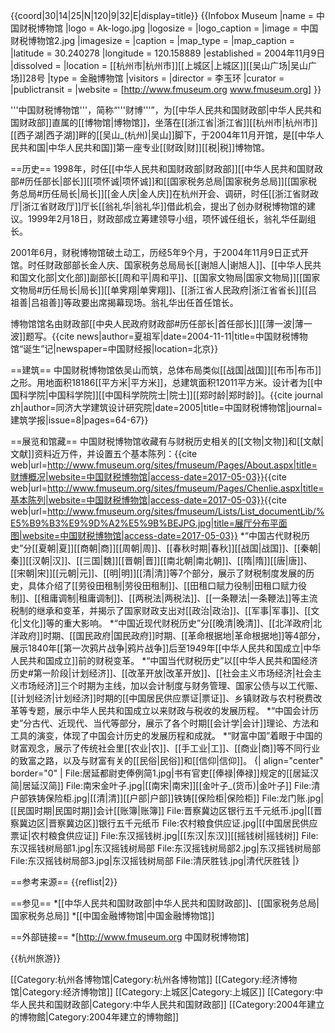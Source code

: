 {{coord|30|14|25|N|120|9|32|E|display=title}}
{{Infobox Museum
 |name          = 中国财税博物馆
 |logo          = Ak-logo.jpg
 |logosize      = 
 |logo_caption  = 
 |image         = 中国财税博物馆2.jpg
 |imagesize     = 
 |caption       = 
 |map_type      = 
 |map_caption   = 
 |latitude      = 30.240278
 |longitude     = 120.158889
 |established   = 2004年11月9日
 |dissolved     = 
 |location      = [[杭州市|杭州市]][[上城区|上城区]][[吴山广场|吴山广场]]28号
 |type          = 金融博物馆
 |visitors      = 
 |director      = 李玉环
 |curator       = 
 |publictransit = 
 |website       = [http://www.fmuseum.org www.fmuseum.org]
}}

'''中国财税博物馆'''，简称“'''财博'''”，为[[中华人民共和国财政部|中华人民共和国财政部]]直属的[[博物馆|博物馆]]，坐落在[[浙江省|浙江省]][[杭州市|杭州市]][[西子湖|西子湖]]畔的[[吴山_(杭州)|吴山]]脚下，于2004年11月开馆，是[[中华人民共和国|中华人民共和国]]第一座专业[[财政|财]][[税|税]]博物馆。<ref name=history/>

==历史==
1998年，时任[[中华人民共和国财政部|财政部]][[中华人民共和国财政部#历任部长|部长]][[项怀诚|项怀诚]]和[[国家税务总局|国家税务总局]][[国家税务总局#历任局长|局长]][[金人庆|金人庆]]在杭州开会、调研，时任[[浙江省财政厅|浙江省财政厅]]厅长[[翁礼华|翁礼华]]借此机会，提出了创办财税博物馆的建议。1999年2月18日，财政部成立筹建领导小组，项怀诚任组长，翁礼华任副组长。<ref name=history/>

2001年6月，财税博物馆破土动工，历经5年9个月，于2004年11月9日正式开馆。时任财政部部长金人庆、国家税务总局局长[[谢旭人|谢旭人]]、[[中华人民共和国文化部|文化部]]副部长[[周和平|周和平]]、[[国家文物局|国家文物局]][[国家文物局#历任局长|局长]][[单霁翔|单霁翔]]、[[浙江省人民政府|浙江省省长]][[吕祖善|吕祖善]]等政要出席揭幕现场。翁礼华出任首任馆长。<ref name=history/>

博物馆馆名由财政部[[中央人民政府财政部#历任部长|首任部长]][[薄一波|薄一波]]题写。<ref name=history>{{cite news|author=夏祖军|date=2004-11-11|title=中国财税博物馆“诞生”记|newspaper=中国财经报|location=北京}}</ref>

==建筑==
中国财税博物馆依吴山而筑，总体布局类似[[战国|战国]][[布币|布币]]之形。用地面积18186[[平方米|平方米]]，总建筑面积12011平方米。设计者为[[中国科学院|中国科学院]][[中国科学院院士|院士]][[郑时龄|郑时龄]]。<ref>{{cite journal zh|author=同济大学建筑设计研究院|date=2005|title=中国财税博物馆|journal=建筑学报|issue=8|pages=64-67}}</ref>

==展览和馆藏==
中国财税博物馆收藏有与财税历史相关的[[文物|文物]]和[[文献|文献]]资料近万件，并设置五个基本陈列：<ref>{{cite web|url=http://www.fmuseum.org/sites/fmuseum/Pages/About.aspx|title=财博概况|website=中国财税博物馆|access-date=2017-05-03}}</ref><ref>{{cite web|url=http://www.fmuseum.org/sites/fmuseum/Pages/Chenlie.aspx|title=基本陈列|website=中国财税博物馆|access-date=2017-05-03}}</ref><ref>{{cite web|url=http://www.fmuseum.org/sites/fmuseum/Lists/List_documentLib/%E5%B9%B3%E9%9D%A2%E5%9B%BEJPG.jpg|title=展厅分布平面图|website=中国财税博物馆|access-date=2017-05-03}}</ref>
*“中国古代财税历史”分[[夏朝|夏]][[商朝|商]][[周朝|周]]、[[春秋时期|春秋]][[战国|战国]]、[[秦朝|秦]][[汉朝|汉]]、[[三国|魏]][[晋朝|晋]][[南北朝|南北朝]]、[[隋|隋]][[唐|唐]]、[[宋朝|宋]][[元朝|元]]、[[明|明]][[清|清]]等7个部分，展示了财税制度发展的历史，具体介绍了[[劳役田租制|劳役田租制]]、[[田租口赋力役制|田租口赋力役制]]、[[租庸调制|租庸调制]]、[[两税法|两税法]]、[[一条鞭法|一条鞭法]]等主流税制的继承和变革，并揭示了国家财政支出对[[政治|政治]]、[[军事|军事]]、[[文化|文化]]等的重大影响。
*“中国近现代财税历史”分[[晚清|晚清]]、[[北洋政府|北洋政府]]时期、[[国民政府|国民政府]]时期、[[革命根据地|革命根据地]]等4部分，展示1840年[[第一次鸦片战争|鸦片战争]]后至1949年[[中华人民共和国成立|中华人民共和国成立]]前的财税变革。
*“中国当代财税历史”以[[中华人民共和国经济历史#第一阶段|计划经济]]、[[改革开放|改革开放]]、[[社会主义市场经济|社会主义市场经济]]三个时期为主线，加以会计制度与财务管理、国家公债与以工代赈、[[计划经济|计划经济]]时期的[[中国居民供应票证|票证]]、乡镇财政与农村税费改革等专题，展示中华人民共和国成立以来财政与税收的发展历程。
*“中国会计历史”分古代、近现代、当代等部分，展示了各个时期[[会计学|会计]]理论、方法和工具的演变，体现了中国会计历史的发展历程和成就。
*“财富中国”着眼于中国的财富观念，展示了传统社会里[[农业|农]]、[[手工业|工]]、[[商业|商]]等不同行业的致富之路，以及与财富有关的[[民俗|民俗]]和[[信仰|信仰]]。
{| align="center" border="0"
|<gallery mode="packed-hover" heights="170">
File:居延都尉吏俸例简1.jpg|书有官吏[[俸禄|俸禄]]规定的[[居延汉简|居延汉简]]
File:南宋金叶子.jpg|[[南宋|南宋]][[金叶子_(货币)|金叶子]]
File:清户部铁铸保险柜.jpg|[[清|清]][[户部|户部]]铁铸[[保险柜|保险柜]]
File:龙门账.jpg|[[民国时期|民国时期]]会计[[账簿|账簿]]
File:晋察冀边区银行五千元纸币.jpg|[[晋察冀边区|晋察冀边区]]银行五千元纸币
File:农村粮食供应证.jpg|[[中国居民供应票证|农村粮食供应证]]
File:东汉摇钱树.jpg|[[东汉|东汉]][[摇钱树|摇钱树]]
File:东汉摇钱树局部1.jpg|东汉摇钱树局部
File:东汉摇钱树局部2.jpg|东汉摇钱树局部
File:东汉摇钱树局部3.jpg|东汉摇钱树局部
File:清厌胜钱.jpg|清代厌胜钱
</gallery>
|}

==参考来源==
{{reflist|2}}

==参见==
*[[中华人民共和国财政部|中华人民共和国财政部]]、[[国家税务总局|国家税务总局]]
*[[中国金融博物馆|中国金融博物馆]]

==外部链接==
*[http://www.fmuseum.org 中国财税博物馆]

{{杭州旅游}}

[[Category:杭州各博物馆|Category:杭州各博物馆]]
[[Category:经济博物馆|Category:经济博物馆]]
[[Category:上城区|Category:上城区]]
[[Category:中华人民共和国财政部|Category:中华人民共和国财政部]]
[[Category:2004年建立的博物館|Category:2004年建立的博物館]]